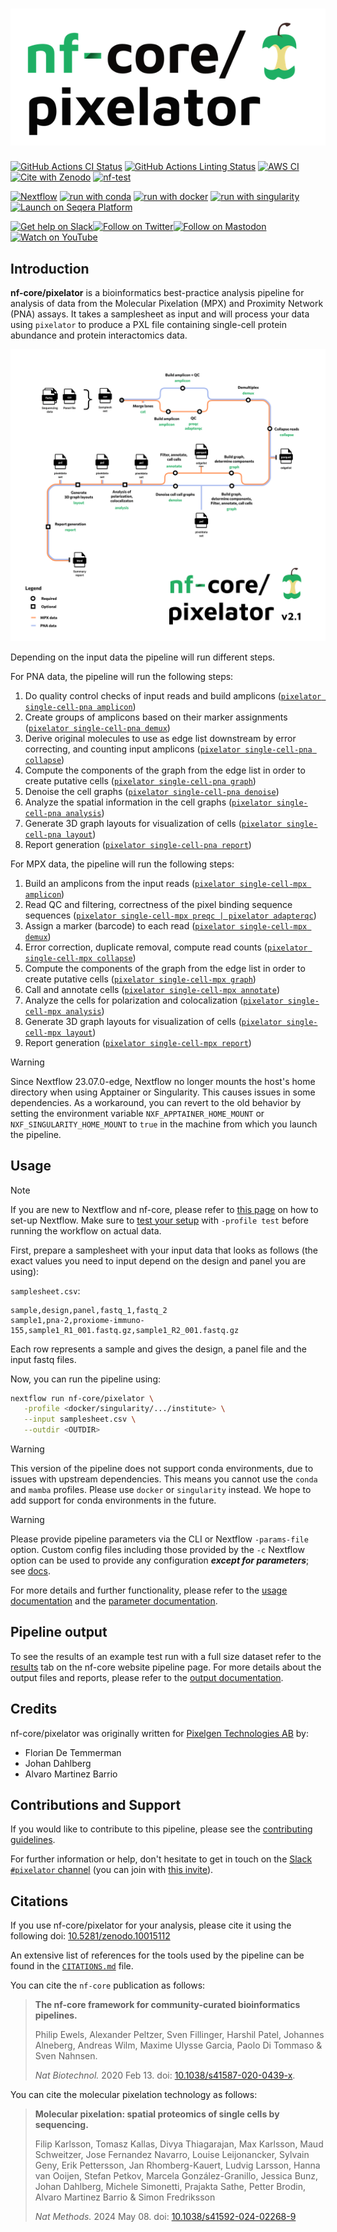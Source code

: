 <h1>
  <picture>
    <source media="(prefers-color-scheme: dark)" srcset="docs/images/nf-core-pixelator_logo_dark.png">
    <img alt="nf-core/pixelator" src="docs/images/nf-core-pixelator_logo_light.png">
  </picture>
</h1>

[![GitHub Actions CI Status](https://github.com/nf-core/pixelator/actions/workflows/ci.yml/badge.svg)](https://github.com/nf-core/pixelator/actions/workflows/ci.yml)
[![GitHub Actions Linting Status](https://github.com/nf-core/pixelator/actions/workflows/linting.yml/badge.svg)](https://github.com/nf-core/pixelator/actions/workflows/linting.yml)
[![AWS CI](https://img.shields.io/badge/CI%20tests-full%20size-FF9900?labelColor=000000&logo=Amazon%20AWS)](https://nf-co.re/pixelator/results)
[![Cite with Zenodo](http://img.shields.io/badge/DOI-10.5281/zenodo.10015112-1073c8?labelColor=000000)](https://doi.org/10.5281/zenodo.10015112)
[![nf-test](https://img.shields.io/badge/unit_tests-nf--test-337ab7.svg)](https://www.nf-test.com)

[![Nextflow](https://img.shields.io/badge/nextflow%20DSL2-%E2%89%A524.04.2-23aa62.svg)](https://www.nextflow.io/)
[![run with conda](http://img.shields.io/badge/run%20with-conda-3EB049?labelColor=000000&logo=anaconda)](https://docs.conda.io/en/latest/)
[![run with docker](https://img.shields.io/badge/run%20with-docker-0db7ed?labelColor=000000&logo=docker)](https://www.docker.com/)
[![run with singularity](https://img.shields.io/badge/run%20with-singularity-1d355c.svg?labelColor=000000)](https://sylabs.io/docs/)
[![Launch on Seqera Platform](https://img.shields.io/badge/Launch%20%F0%9F%9A%80-Seqera%20Platform-%234256e7)](https://cloud.seqera.io/launch?pipeline=https://github.com/nf-core/pixelator)

[![Get help on Slack](http://img.shields.io/badge/slack-nf--core%20%23pixelator-4A154B?labelColor=000000&logo=slack)](https://nfcore.slack.com/channels/pixelator)[![Follow on Twitter](http://img.shields.io/badge/twitter-%40nf__core-1DA1F2?labelColor=000000&logo=twitter)](https://twitter.com/nf_core)[![Follow on Mastodon](https://img.shields.io/badge/mastodon-nf__core-6364ff?labelColor=FFFFFF&logo=mastodon)](https://mstdn.science/@nf_core)[![Watch on YouTube](http://img.shields.io/badge/youtube-nf--core-FF0000?labelColor=000000&logo=youtube)](https://www.youtube.com/c/nf-core)

## Introduction

**nf-core/pixelator** is a bioinformatics best-practice analysis pipeline for analysis of data from the
Molecular Pixelation (MPX) and Proximity Network (PNA) assays. It takes a samplesheet as input and will process your data
using `pixelator` to produce a PXL file containing single-cell protein abundance and protein interactomics data.

![](./docs/images/nf-core-pixelator-metromap.svg)

Depending on the input data the pipeline will run different steps.

For PNA data, the pipeline will run the following steps:

1. Do quality control checks of input reads and build amplicons ([`pixelator single-cell-pna amplicon`](https://github.com/PixelgenTechnologies/pixelator))
2. Create groups of amplicons based on their marker assignments ([`pixelator single-cell-pna demux`](https://github.com/PixelgenTechnologies/pixelator))
3. Derive original molecules to use as edge list downstream by error correcting, and counting input amplicons ([`pixelator single-cell-pna collapse`](https://github.com/PixelgenTechnologies/pixelator))
4. Compute the components of the graph from the edge list in order to create putative cells ([`pixelator single-cell-pna graph`](https://github.com/PixelgenTechnologies/pixelator))
5. Denoise the cell graphs ([`pixelator single-cell-pna denoise`](https://github.com/PixelgenTechnologies/pixelator))
6. Analyze the spatial information in the cell graphs ([`pixelator single-cell-pna analysis`](https://github.com/PixelgenTechnologies/pixelator))
7. Generate 3D graph layouts for visualization of cells ([`pixelator single-cell-pna layout`](https://github.com/PixelgenTechnologies/pixelator))
8. Report generation ([`pixelator single-cell-pna report`](https://github.com/PixelgenTechnologies/pixelator))

For MPX data, the pipeline will run the following steps:

1. Build an amplicons from the input reads ([`pixelator single-cell-mpx amplicon`](https://github.com/PixelgenTechnologies/pixelator))
2. Read QC and filtering, correctness of the pixel binding sequence sequences ([`pixelator single-cell-mpx preqc | pixelator adapterqc`](https://github.com/PixelgenTechnologies/pixelator))
3. Assign a marker (barcode) to each read ([`pixelator single-cell-mpx demux`](https://github.com/PixelgenTechnologies/pixelator))
4. Error correction, duplicate removal, compute read counts ([`pixelator single-cell-mpx collapse`](https://github.com/PixelgenTechnologies/pixelator))
5. Compute the components of the graph from the edge list in order to create putative cells ([`pixelator single-cell-mpx graph`](https://github.com/PixelgenTechnologies/pixelator))
6. Call and annotate cells ([`pixelator single-cell-mpx annotate`](https://github.com/PixelgenTechnologies/pixelator))
7. Analyze the cells for polarization and colocalization ([`pixelator single-cell-mpx analysis`](https://github.com/PixelgenTechnologies/pixelator))
8. Generate 3D graph layouts for visualization of cells ([`pixelator single-cell-mpx layout`](https://github.com/PixelgenTechnologies/pixelator))
9. Report generation ([`pixelator single-cell-mpx report`](https://github.com/PixelgenTechnologies/pixelator))

> [!WARNING]
> Since Nextflow 23.07.0-edge, Nextflow no longer mounts the host's home directory when using Apptainer or Singularity.
> This causes issues in some dependencies. As a workaround, you can revert to the old behavior by setting the environment variable
> `NXF_APPTAINER_HOME_MOUNT` or `NXF_SINGULARITY_HOME_MOUNT` to `true` in the machine from which you launch the pipeline.

## Usage

> [!NOTE]
> If you are new to Nextflow and nf-core, please refer to [this page](https://nf-co.re/docs/usage/installation) on how to set-up Nextflow. Make sure to [test your setup](https://nf-co.re/docs/usage/introduction#how-to-run-a-pipeline) with `-profile test` before running the workflow on actual data.

First, prepare a samplesheet with your input data that looks as follows (the exact values you need to input depend on the design and panel you are using):

`samplesheet.csv`:

```csv
sample,design,panel,fastq_1,fastq_2
sample1,pna-2,proxiome-immuno-155,sample1_R1_001.fastq.gz,sample1_R2_001.fastq.gz
```

Each row represents a sample and gives the design, a panel file and the input fastq files.

Now, you can run the pipeline using:

```bash
nextflow run nf-core/pixelator \
   -profile <docker/singularity/.../institute> \
   --input samplesheet.csv \
   --outdir <OUTDIR>
```

> [!WARNING]
> This version of the pipeline does not support conda environments, due to issues with upstream dependencies.
> This means you cannot use the `conda` and `mamba` profiles. Please use `docker` or `singularity` instead.
> We hope to add support for conda environments in the future.

> [!WARNING]
> Please provide pipeline parameters via the CLI or Nextflow `-params-file` option. Custom config files including those provided by the `-c` Nextflow option can be used to provide any configuration _**except for parameters**_; see [docs](https://nf-co.re/docs/usage/getting_started/configuration#custom-configuration-files).

For more details and further functionality, please refer to the [usage documentation](https://nf-co.re/pixelator/usage) and the [parameter documentation](https://nf-co.re/pixelator/parameters).

## Pipeline output

To see the results of an example test run with a full size dataset refer to the [results](https://nf-co.re/pixelator/results) tab on the nf-core website pipeline page.
For more details about the output files and reports, please refer to the
[output documentation](https://nf-co.re/pixelator/output).

## Credits

nf-core/pixelator was originally written for [Pixelgen Technologies AB](https://www.pixelgen.com/) by:

- Florian De Temmerman
- Johan Dahlberg
- Alvaro Martinez Barrio

## Contributions and Support

If you would like to contribute to this pipeline, please see the [contributing guidelines](.github/CONTRIBUTING.md).

For further information or help, don't hesitate to get in touch on the [Slack `#pixelator` channel](https://nfcore.slack.com/channels/pixelator) (you can join with [this invite](https://nf-co.re/join/slack)).

## Citations

If you use nf-core/pixelator for your analysis, please cite it using the following doi: [10.5281/zenodo.10015112](https://doi.org/10.5281/zenodo.10015112)

An extensive list of references for the tools used by the pipeline can be found in the [`CITATIONS.md`](CITATIONS.md) file.

You can cite the `nf-core` publication as follows:

> **The nf-core framework for community-curated bioinformatics pipelines.**
>
> Philip Ewels, Alexander Peltzer, Sven Fillinger, Harshil Patel, Johannes Alneberg, Andreas Wilm, Maxime Ulysse Garcia, Paolo Di Tommaso & Sven Nahnsen.
>
> _Nat Biotechnol._ 2020 Feb 13. doi: [10.1038/s41587-020-0439-x](https://dx.doi.org/10.1038/s41587-020-0439-x).

You can cite the molecular pixelation technology as follows:

> **Molecular pixelation: spatial proteomics of single cells by sequencing.**
>
> Filip Karlsson, Tomasz Kallas, Divya Thiagarajan, Max Karlsson, Maud Schweitzer, Jose Fernandez Navarro, Louise Leijonancker, Sylvain Geny, Erik Pettersson, Jan Rhomberg-Kauert, Ludvig Larsson, Hanna van Ooijen, Stefan Petkov, Marcela González-Granillo, Jessica Bunz, Johan Dahlberg, Michele Simonetti, Prajakta Sathe, Petter Brodin, Alvaro Martinez Barrio & Simon Fredriksson
>
> _Nat Methods._ 2024 May 08. doi: [10.1038/s41592-024-02268-9](https://doi.org/10.1038/s41592-024-02268-9)
